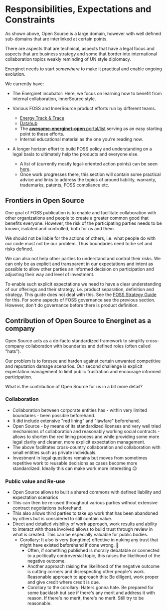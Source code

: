 # Responsibilities, Expectations and Constraints 

As shown above, Open Source is a large domain, however with well defined sub-domains that are interlinked at certain points.

There are aspects that are technical, aspects that have a legal focus and aspects that are business strategy and some that border into international collaboration topics weakly reminding of UN style diplomacy.

Energinet needs to start *somewhere* to make it practical and enable ongoing evolution. 

We currently have:

- The Energinet incubator: Here, we focus on learning how to benefit from internal collaboration, InnerSource style. 
- Various FOSS and InnerSource product efforts run by different teams. 
  - [Energy Track & Trace](https://github.com/Energy-Track-and-Trace/)
  - [Datahub](https://github.com/energinet-datahub) <!-- Their GitHub org page or additional content they might have --> 
  - The [**awesome-energinet-open** portal/list](https://weneedalinkwherewecanhosthisvisibleforeveryenerginetpersonthatsalsosafeforsomesensitivecontent) serving as an easy starting point to these efforts.
  - Internal educational material as the one you're reading now.

- A longer horizon effort to build FOSS policy and understanding on a legal basis to ultimately help the products and everyone else.
  - A list of (currently mostly legal-oriented action points) can be seen [here](https://github.com/energinet-open-incubator/incubator-open-source-ressources/blob/main/work-items/FOSS-terms-guide-action-items.md). 
  - Once work progresses there, this section will contain some practical advice and links to address the topics of around liability, warranty, trademarks, patents, FOSS compliance etc. 


## Frontiers in Open Source

One goal of FOSS publication is to enable and facilitate collaboration with other organizations and people to create a greater common good that benefits everyone. However, the risk of the participating parties needs to be known, isolated and controlled, both for us and them. 

We should not be liable for the actions of others, i.e. what people do with our code must not be our problem. Thus boundaries need to be set and risks defined.

We can also not help other parties to understand and control their risks. We can only be as explicit and transparent in our expectations and intent as possible to allow other parties an informed decision on participation and adjusting their way and level of investment.

To enable such explicit expectations we need to have a clear understanding of our offerings and their strategy, i.e. product separation, definition and strategy. This guide does not deal with this. See the [FOSS Strategy Guide] for this. For some aspects of FOSS governance see the previous section. However, don't do governance before there is product definition.

## Contribution of Open Source to Energinet as a company

Open Source acts as a de-facto standardized framework to simplify cross-company collaboration with boundaries and defined roles (often called "hats").

Our problem is to foresee and harden against certain unwanted competitive and reputation damage scenarios.  Our second challenge is explicit expectation management to limit public frustration and encourage informed participation.

What is the contribution of Open Source for us in a bit more detail?

### Collaboration
- Collaboration between corporate entities has - within very limited boundaries - been possible beforehand. 
- It did include extensive "red lining" and "lawfare" beforehand. 
- Open Source - by means of its standardized licenses and very well tried mechanisms of collaboration and reasonably working social contracts - allows to shorten the red lining process and while providing some more legal clarity and cleaner, more explicit expectation management.
- The above facilitates cross-country collaboration and collaboration with small entities such as private individuals.
- Investment in legal questions remains but moves from sometimes repetitive work to reusable decisions as cases become more standardized. Ideally this can make work more interesting :wink:

### Public value and Re-use

- Open Source allows to built a shared commons with defined liability and expectation scenarios
- This can then be re-used throughout various parties without extensive contract negotiations beforehand.
- This also allows third parties to take up work that has been abandoned by others but is considered to still contain value.
- Direct and detailed visibility of work approach, work results and ability to interact with those involved allows to build trust through review in what is created. This can be especially valuable for public bodies.
  - Corollary: It also is very (longtime) effective in nuking any trust that might have existed beforehand if done wrong. :popcorn:  
    - Often, if something published is morally debatable or connected to a politically controversial topic, this raises the likelihood of the negative outcome. 
    - Another approach raising the likelihood of the negative outcome is cutting corners and disrespecting other people's work. Reasonable approach to approach this: Be diligent, work proper and give credit where credit is due.
    - Corollary to the corollary: Haters gonna hate. Be prepared for some backlash but see if there's any merit and address it with reason. If there's no merit, there's no merit. Still try to be reasonable.  

<!-- Anchorlink style -->
[FOSS Terms Guide]: https://github.com/project-origin/origin-collaboration/blob/main/docs/introductory/FOSS-terms-guide/01-FOSS-Terms-Intro-TOC.md 
[FOSS Strategy Guide]: https://github.com/project-origin/origin-collaboration/blob/main/docs/additional_reading/07-FOSS-Terms-Intro-FOSS-strategy.md
[EnerginetFOSS-memo]: https://github.com/project-origin/origin-collaboration/blob/main/docs/additional_reading/legal_memo/minutes_legal_notes_on_energinets_use_of_open_source.pdf
[Trusted Committer]: https://github.com/project-origin/origin-collaboration/blob/main/docs/introductory/innersource-short-role-descriptions.md#the-trusted-committer
[Contributor]: https://github.com/project-origin/origin-collaboration/blob/main/docs/introductory/innersource-short-role-descriptions.md#the-contributor
[DAP]: https://www.digitaliser.dk/resource/451301/artefact/retligeforholdvedopensource.pdf?artefact=true&PID=464845
